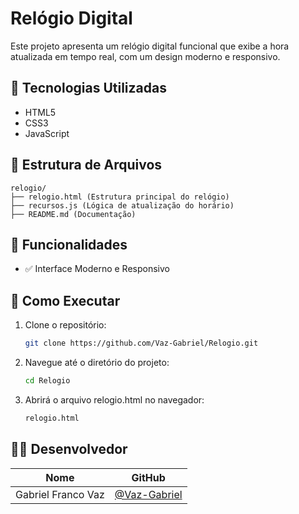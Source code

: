# Relógio Digital

Este projeto apresenta um relógio digital funcional que exibe a hora atualizada em tempo real, com um design moderno e responsivo.

## 🎨 Tecnologias Utilizadas

- HTML5
- CSS3
- JavaScript

## 📁 Estrutura de Arquivos

```
relogio/
├── relogio.html (Estrutura principal do relógio)
├── recursos.js (Lógica de atualização do horário)
├── README.md (Documentação)

```

## 🚀 Funcionalidades

- ✅ Interface Moderno e Responsivo


## 🔧 Como Executar

1. Clone o repositório:
   ```bash
   git clone https://github.com/Vaz-Gabriel/Relogio.git
   ```

2. Navegue até o diretório do projeto:
   ```bash
   cd Relogio
   ```

2. Abrirá o arquivo relogio.html no navegador:
   ```bash
   relogio.html
   ```

## 👨‍💻 Desenvolvedor


| Nome     | GitHub                           |
|----------|----------------------------------|
| Gabriel Franco Vaz | [@Vaz-Gabriel](https://github.com/Vaz-Gabriel) |

